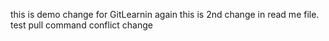 this is demo change for GitLearnin again
this is 2nd change in read me file.
test pull command
conflict change
